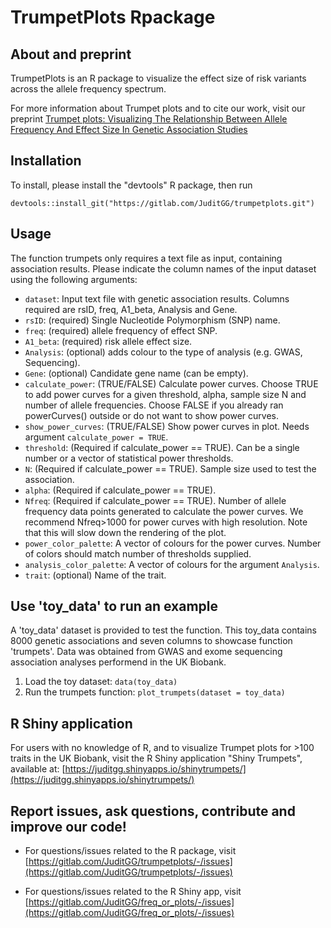 # TrumpetPlots Rpackage

## About and preprint 
TrumpetPlots is an R package to visualize the effect size of risk variants across the allele frequency spectrum.

For more information about Trumpet plots and to cite our work, visit our preprint [Trumpet plots: Visualizing The Relationship Between Allele Frequency And Effect Size In Genetic Association Studies](https://www.medrxiv.org/content/10.1101/2023.04.21.23288923v1)

## Installation

To install, please install the "devtools" R package, then run

`devtools::install_git("https://gitlab.com/JuditGG/trumpetplots.git")`

## Usage

The function trumpets only requires a text file as input, containing association results. Please indicate the column names of the input dataset using the following arguments:

- `dataset`: Input text file with genetic association results. Columns required are rsID, freq, A1_beta, Analysis and Gene.
- `rsID`: (required) Single Nucleotide Polymorphism (SNP) name.
- `freq`: (required) allele frequency of effect SNP.
- `A1_beta`: (required) risk allele effect size.
- `Analysis`: (optional) adds colour to the type of analysis (e.g. GWAS, Sequencing).
- `Gene`: (optional) Candidate gene name (can be empty).
- `calculate_power`: (TRUE/FALSE) Calculate power curves. Choose TRUE to add power curves for a given threshold, alpha, sample size N and number of allele frequencies. Choose FALSE if you already ran powerCurves() outside or do not want to show power curves.
- `show_power_curves`: (TRUE/FALSE) Show power curves in plot. Needs argument `calculate_power = TRUE`.
- `threshold`: (Required if calculate_power == TRUE). Can be a single number or a vector of statistical power thresholds.
- `N`: (Required if calculate_power == TRUE). Sample size used to test the association.
- `alpha`: (Required if calculate_power == TRUE).  
- `Nfreq`: (Required if calculate_power == TRUE). Number of allele frequency data points generated to calculate the power curves. We recommend Nfreq>1000 for power curves with high resolution. Note that this will slow down the rendering of the plot.
- `power_color_palette`: A vector of colours for the power curves. Number of colors should match number of thresholds supplied.
- `analysis_color_palette`: A vector of colours for the argument `Analysis`. 
- `trait`: (optional) Name of the trait.

## Use 'toy_data' to run an example

A 'toy_data' dataset is provided to test the function. This toy_data contains 8000 genetic associations and seven columns to showcase function 'trumpets'. Data was obtained from GWAS and exome sequencing association analyses performend in the UK Biobank.

1. Load the toy dataset: `data(toy_data)`
2. Run the trumpets function: `plot_trumpets(dataset = toy_data)`


## R Shiny application 

For users with no knowledge of R, and to visualize Trumpet plots for >100 traits in the UK Biobank, visit the R Shiny application "Shiny Trumpets", available at: [https://juditgg.shinyapps.io/shinytrumpets/](https://juditgg.shinyapps.io/shinytrumpets/) 

## Report issues, ask questions, contribute and improve our code!
- For questions/issues related to the R package, visit [https://gitlab.com/JuditGG/trumpetplots/-/issues](https://gitlab.com/JuditGG/trumpetplots/-/issues)

- For questions/issues related to the R Shiny app, visit [https://gitlab.com/JuditGG/freq_or_plots/-/issues](https://gitlab.com/JuditGG/freq_or_plots/-/issues)